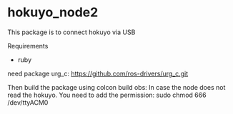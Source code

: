 # hokuyo_node2
This package is to connect hokuyo via USB


Requirements
 - ruby

need package urg_c: https://github.com/ros-drivers/urg_c.git


Then build the package using colcon build
obs: In case the node does not read the hokuyo. You need to add the permission:
sudo chmod 666 /dev/ttyACM0
